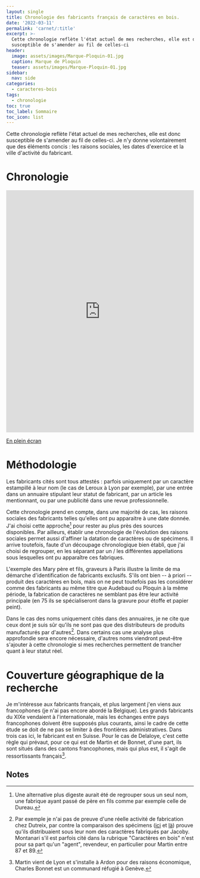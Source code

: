 ```yaml
---
layout: single
title: Chronologie des fabricants français de caractères en bois.
date: '2022-03-11'
permalink: 'carnet/:title'
excerpt: >-
  Cette chronologie reflète l'état actuel de mes recherches, elle est donc
  susceptible de s'amender au fil de celles-ci
header:
  image: assets/images/Marque-Ploquin-01.jpg
  caption: Marque de Ploquin
  teaser: assets/images/Marque-Ploquin-01.jpg
sidebar:
  nav: side
categories:
  - caracteres-bois
tags:
  - chronologie
toc: true
toc_label: Sommaire
toc_icon: list
---
```


Cette chronologie reflète l'état actuel de mes recherches, elle est donc susceptible de s'amender au fil de celles-ci. Je n'y donne volontairement que des éléments concis : les raisons sociales, les dates d'exercice et la ville d'activité du fabricant.

# Chronologie

<iframe src="https://cdn.knightlab.com/libs/timeline3/latest/embed/index.html?source=1hevchUmvgX2AP9kyvOzW3TXL6KhJTPs4HNHmgEfMEbg&amp;font=Fjalla-Average&amp;lang=fr&amp;initial_zoom=5&amp;height=650" width="100%" height="650" webkitallowfullscreen="" mozallowfullscreen="" allowfullscreen="" frameborder="0">
</iframe>

[En plein écran](https://cdn.knightlab.com/libs/timeline3/latest/embed/index.html?source=1hevchUmvgX2AP9kyvOzW3TXL6KhJTPs4HNHmgEfMEbg&font=Default&lang=fr&initial_zoom=1&height=650)

# Méthodologie

Les fabricants cités sont tous attestés : parfois uniquement par un caractère estampillé à leur nom (le cas de Leroux à Lyon par exemple), par une entrée dans un annuaire stipulant leur statut de fabricant, par un article les mentionnant, ou par une publicité dans une revue professionnelle.

Cette chronologie prend en compte, dans une majorité de cas, les raisons sociales des fabricants telles qu'elles ont pu apparaitre à une date donnée. J'ai choisi cette approche[^1] pour rester au plus près des sources disponibles. Par ailleurs, établir une chronologie de l'évolution des raisons sociales permet aussi d'affiner la datation de caractères ou de spécimens. Il arrive toutefois, faute d'un découpage chronologique bien établi, que j'ai choisi de regrouper, en les séparant par un / les différentes appellations sous lesquelles ont pu apparaître ces fabriques.

L'exemple des Mary père et fils, graveurs à Paris illustre la limite de ma démarche d'identification de fabricants exclusifs. S'ils ont bien -- à priori -- produit des caractères en bois, mais on ne peut toutefois pas les considérer comme des fabricants au même titre que Audebaud ou Ploquin à la même période, la fabrication de caractères ne semblant pas être leur activité principale (en 75 ils se spécialiseront dans la gravure pour étoffe et papier peint).

Dans le cas des noms uniquement cités dans des annuaires, je ne cite que ceux dont je suis sûr qu'ils ne sont pas que des distributeurs de produits manufacturés par d'autres[^2]. Dans certains cas une analyse plus approfondie sera encore nécessaire, d'autres noms viendront peut-être s'ajouter à cette chronologie si mes recherches permettent de trancher quant à leur statut réel.

# Couverture géographique de la recherche

Je m'intéresse aux fabricants français, et plus largement j'en viens aux francophones (je n'ai pas encore abordé la Belgique). Les grands fabricants du XIXe vendaient à l'internationale, mais les échanges entre pays francophones doivent être supposés plus courants, ainsi le cadre de cette étude se doit de ne pas se limiter à des frontières administratives. Dans trois cas ici, le fabricant est en Suisse. Pour le cas de Delaloye, c'est cette règle qui prévaut, pour ce qui est de Martin et de Bonnet, d'une part, ils sont situés dans des cantons francophones, mais qui plus est, il s'agit de ressortissants français[^3].

## Notes

[^1]: Une alternative plus digeste aurait été de regrouper sous un seul nom, une fabrique ayant passé de père en fils comme par exemple celle de Dureau.

[^2]: Par exemple je n'ai pas de preuve d'une réelle activité de fabrication chez Dutreix, par contre la comparaison des spécimens ([ici](https://www.flickr.com/photos/ampersandpresslab/49314969358/in/album-72157712472905831/) et [là](https://www.flickr.com/photos/ampersandpresslab/44342358230/in/album-72157704265439785/)) prouve qu'ils distribuaient sous leur nom des caractères fabriqués par Jacoby. Montanari s'il est parfois cité dans la rubrique "Caractères en bois" n'est pour sa part qu'un "agent", revendeur, en particulier pour Martin entre 87 et 89.

[^3]: Martin vient de Lyon et s'installe à Ardon pour des raisons économique, Charles Bonnet est un communard réfugié à Genève.
